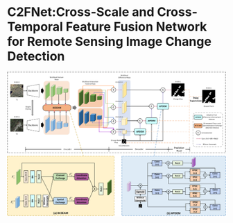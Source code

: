 # C2FNet:Cross-Scale and Cross-Temporal Feature Fusion Network for Remote Sensing Image Change Detection
![architecture](https://github.com/ahaha-16/C2FNet/blob/main/architecture.png)
